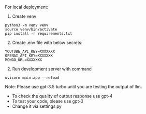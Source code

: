 For local deployment:

1. Create venv
```
python3 -m venv venv
source venv/bin/activate
pip install -r requirements.txt
```

2. Create .env file with below secrets:
```
YOUTUBE_API_KEY=XXXXXXX
OPENAI_API_KEY=XXXXXXX
MONGO_URL=XXXXXXX
```

2. Run development server with command
```
uvicorn main:app --reload
```

Note: Please use gpt-3.5 turbo until you are testing the output of llm.
- To check the quality of output response use gpt-4
- To test your code, please use gpt-3
- Change it via settings.py